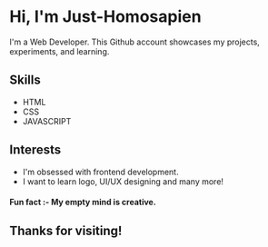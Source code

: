 # Hi, I'm Just-Homosapien
 I'm a Web Developer. This Github account showcases my projects, experiments, and learning.
## Skills
- HTML
- CSS
- JAVASCRIPT
## Interests
-  I'm obsessed with frontend development.
-  I want to learn logo, UI/UX designing and many more!

#### Fun fact :- My empty mind is creative.

## Thanks for visiting!
